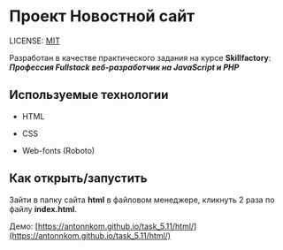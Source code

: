 # Проект Новостной сайт

LICENSE: [MIT](https://mit-license.org/)

Разработан в качестве практического задания на курсе **Skillfactory**: ***Профессия Fullstack веб-разработчик на JavaScript и PHP***

## Используемые технологии

* HTML

* CSS

* Web-fonts (Roboto)

## Как открыть/запустить

Зайти в папку сайта **html** в файловом менеджере, кликнуть 2 раза по файлу **index.html**.

Демо: [https://antonnkom.github.io/task_5.11/html/](https://antonnkom.github.io/task_5.11/html/)